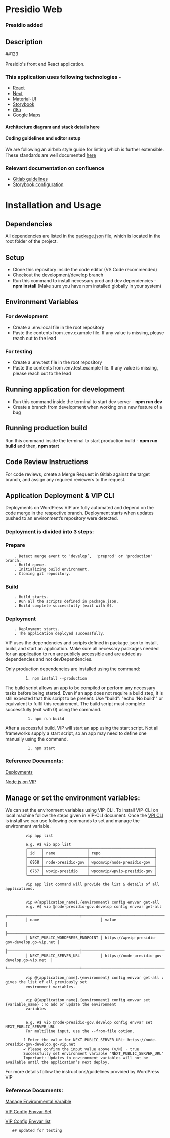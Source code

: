 # Presidio Web 
### Presidio added

## Description
##123

Presidio's front end React application.

### This application uses following technologies -

- [React](https://reactjs.org/)
- [Next](https://nextjs.org/)
- [Material-UI](https://mui.com/material-ui/getting-started/overview/)
- [Storybook](https://storybook.js.org/)
- [i18n](https://nextjs.org/docs/advanced-features/i18n-routing)
- [Google Maps](https://react-google-maps-api-docs.netlify.app/)

#### Architecture diagram and stack details [here](https://t3thinktank.atlassian.net/wiki/spaces/PT/pages/3056009378/Architecture+Diagram+for+Presidio+Frontend)

#### Coding guidelines and editor setup

We are following an airbnb style guide for linting which is further extensible. These standards are well documented [here](https://t3thinktank.atlassian.net/wiki/spaces/PT/pages/3023110179/Development+Best+Practices+-+Frontend)

### Relevant documentation on confluence

- [Gitlab guidelines](https://t3thinktank.atlassian.net/wiki/spaces/PT/pages/3083501569/Best+Practices+for+Gitlab)
- [Storybook configuration](https://t3thinktank.atlassian.net/wiki/spaces/PT/pages/3062693889/Storybook+configuration)

# Installation and Usage

## Dependencies

All dependencies are listed in the [package.json](https://gitlab.t-3.com/presidio/presidio-web/-/blob/development/package.json) file, which is located in the root folder of the project.

## Setup

- Clone this repository inside the code editor (VS Code recommended)
- Checkout the development/develop branch
- Run this command to install necessary prod and dev dependencies - **npm install** (Make sure you have npm installed globally in your system)

## Environment Variables

### For development

- Create a .env.local file in the root repository
- Paste the contents from .env.example file. If any value is missing, please reach out to the lead

### For testing

- Create a .env.test file in the root repository
- Paste the contents from .env.test.example file. If any value is missing, please reach out to the lead

## Running application for development

- Run this command inside the terminal to start dev server - **npm run dev**
- Create a branch from development when working on a new feature of a bug

## Running production build

Run this command inside the terminal to start production build - **npm run build** and then, **npm start**

## Code Review Instructions

For code reviews, create a Merge Request in Gitlab against the target branch, and assign any required reviewers to the request.


## Application Deployment & VIP CLI
 Deployments on WordPress VIP are fully automated and depend on the code merge in the respective branch. Deployment starts when updates pushed to an environment’s repository were detected.
### Deployment is divided into 3 steps:
###   Prepare

        . Detect merge event to ‘develop’,  'preprod' or 'production' branch.
        . Build queue.
        . Initializing build environment.
        . Cloning git repository.

 ###   Build

        . Build starts.
        . Run all the scripts defined in package.json. 
        . Build complete successfully (exit with 0).

###   Deployment

        . Deployment starts.
        . The application deployed successfully.   

VIP uses the dependencies and scripts defined in package.json to install, build, and start an application. Make sure all necessary packages needed for an application to run are publicly accessible and are added as dependencies and not devDependencies.
        
 Only production dependencies are installed using the command:
 
             1. npm install --production
               

The build script allows an app to be compiled or perform any necessary tasks before being started. Even if an app does not require a build step, it is still expected that this script to be present. Use "build": "echo 'No build'" or equivalent to fulfil this requirement. The build script must complete successfully (exit with 0) using the command.


              1. npm run build
              

After a successful build, VIP will start an app using the start script. Not all frameworks supply a start script, so an app may need to define one manually using the command.


              1. npm start
              
### Reference Documents:

  [Deployments](https://docs.wpvip.com/technical-references/vip-dashboard/deployments-panel/)
              
  [Node.js on VIP](https://docs.wpvip.com/technical-references/node-js/#h-exposing-a-health-check-endpoint)
              
## Manage or set the environment variables:

   We can set the environment variables using VIP-CLI. To install VIP-CLI on local machine follow the steps given in VIP-CLI document. Once the        [VPI CLI](https://docs.wpvip.com/technical-references/vip-cli/installing-vip-cli/) is install we can use following commands to set and manage the environment variable.
     
             vip app list
            
             e.g. #$ vip app list
             ┌──────┬───────────────────┬─────────────────────────────┐
             │ id   │ name              │ repo                        │
             ├──────┼───────────────────┼─────────────────────────────┤
             │ 6958 │ node-presidio-gov │ wpcomvip/node-presidio-gov  │
             ├──────┼───────────────────┼─────────────────────────────┤
             │ 6767 │ wpvip-presidio    │ wpcomvip/wpvip-presidio-gov │
             └──────┴───────────────────┴─────────────────────────────┘
       
             vip app list command will provide the list & details of all applications.

             
             vip @{application_name}.{environment} config envvar get-all 
             e.g. #$ vip @node-presidio-gov.develop config envvar get-all
             ┌────────────────────────────────┬───────────────────────────────────────────────┐
             │ name                           │ value                                         │
             ├────────────────────────────────┼───────────────────────────────────────────────┤
             │ NEXT_PUBLIC_WORDPRESS_ENDPOINT │ https://wpvip-presidio-gov-develop.go-vip.net │
             ├────────────────────────────────┼───────────────────────────────────────────────┤
             │ NEXT_PUBLIC_SERVER_URL         │ https://node-presidio-gov-develop.go-vip.net  │
             └────────────────────────────────┴───────────────────────────────────────────────┘
             
             vip @{application_name}.{environment} config envvar get-all : gives the list of all previously set 
             environment variables.

       
             vip @{application_name}.{environment} config envvar set {variable_name} :To add or update the environment
             variables 
             

             e.g. #$ vip @node-presidio-gov.develop config envvar set NEXT_PUBLIC_SERVER_URL 
             For multiline input, use the --from-file option.

            ? Enter the value for NEXT_PUBLIC_SERVER_URL: https://node-presidio-gov-develop.go-vip.net
            ✔ Please confirm the input value above (y/N) · true
            Successfully set environment variable "NEXT_PUBLIC_SERVER_URL"
            Important: Updates to environment variables will not be available until the application’s next deploy.
            
            
            
For more details follow the instructions/guidelines provided by WordPress VIP
           
 ### Reference Documents:
        
  [Manage Environmental Varaible](https://docs.wpvip.com/how-tos/manage-environment-variables/#managing-environment-variables-with-vip-cli)
  
  [VIP Config Envvar Set](https://docs.wpvip.com/vip/config/envvar/set/)
  
  [VIP Config Envvar list](https://docs.wpvip.com/vip/config/envvar/list/)
       
       ## updated for testing 
       
